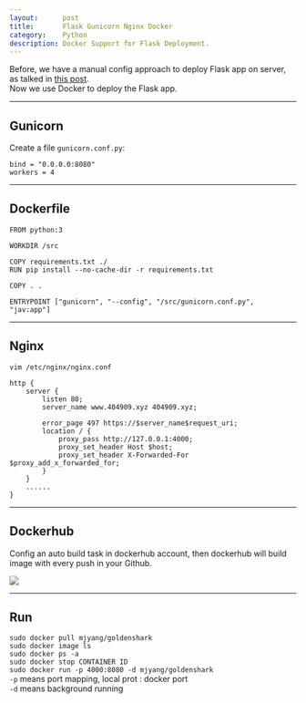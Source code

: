 ```yaml
---
layout:      post
title:       Flask Gunicorn Nginx Docker
category:    Python
description: Docker Support for Flask Deployment.
---
```


Before, we have a manual config approach to deploy Flask app on server, as talked in [this post](https://www.jiangtianyu.xyz/python/2018/01/17/flask-gunicorn-nginx.html).  
Now we use Docker to deploy the Flask app.  

----------

## Gunicorn ##
Create a file `gunicorn.conf.py`:  
```
bind = "0.0.0.0:8080"
workers = 4
```

----------

## Dockerfile ##

```
FROM python:3

WORKDIR /src

COPY requirements.txt ./
RUN pip install --no-cache-dir -r requirements.txt

COPY . .

ENTRYPOINT ["gunicorn", "--config", "/src/gunicorn.conf.py", "jav:app"]
```

----------

## Nginx ##
`vim /etc/nginx/nginx.conf`  
```
http {
	server {
		listen 80;
		server_name www.404909.xyz 404909.xyz;

		error_page 497 https://$server_name$request_uri;
		location / {
			proxy_pass http://127.0.0.1:4000;
			proxy_set_header Host $host;
			proxy_set_header X-Forwarded-For $proxy_add_x_forwarded_for;
		}
	}
    ......
}
```  

----------

## Dockerhub ##

Config an auto build task in dockerhub account, then dockerhub will build image with every push in your Github.  

[![]({{site.baseurl}}/assets/img/dockerhub-autobuild.png)]({{site.baseurl}}/assets/img/dockerhub-autobuild.png)  

----------

## Run ##

`sudo docker pull mjyang/goldenshark`  
`sudo docker image ls`  
`sudo docker ps -a`  
`sudo docker stop CONTAINER ID`  
`sudo docker run -p 4000:8080 -d mjyang/goldenshark`  
`-p` means port mapping, local prot : docker port  
`-d` means background running